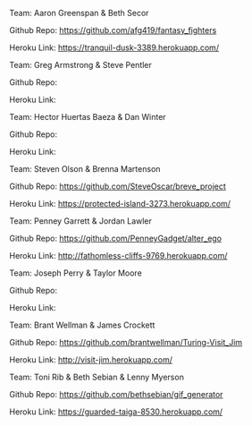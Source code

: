 Team: Aaron Greenspan & Beth Secor

Github Repo: https://github.com/afg419/fantasy_fighters

Heroku Link: https://tranquil-dusk-3389.herokuapp.com/


Team: Greg Armstrong & Steve Pentler

Github Repo:

Heroku Link:


Team: Hector Huertas Baeza & Dan Winter

Github Repo:

Heroku Link:


Team: Steven Olson & Brenna Martenson

Github Repo: https://github.com/SteveOscar/breve_project

Heroku Link: https://protected-island-3273.herokuapp.com/


Team: Penney Garrett & Jordan Lawler

Github Repo: https://github.com/PenneyGadget/alter_ego

Heroku Link: http://fathomless-cliffs-9769.herokuapp.com/


Team: Joseph Perry & Taylor Moore

Github Repo:

Heroku Link:


Team: Brant Wellman & James Crockett

Github Repo: https://github.com/brantwellman/Turing-Visit_Jim

Heroku Link: http://visit-jim.herokuapp.com/


Team: Toni Rib & Beth Sebian & Lenny Myerson

Github Repo: https://github.com/bethsebian/gif_generator

Heroku Link: https://guarded-taiga-8530.herokuapp.com/



